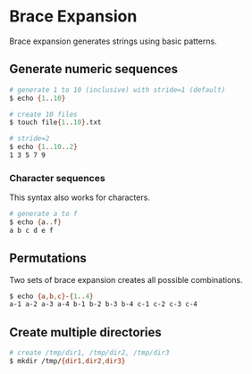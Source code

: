 # Brace Expansion

Brace expansion generates strings using basic patterns.

## Generate numeric sequences
```bash
# generate 1 to 10 (inclusive) with stride=1 (default)
$ echo {1..10}

# create 10 files
$ touch file{1..10}.txt

# stride=2
$ echo {1..10..2}
1 3 5 7 9
```

### Character sequences
This syntax also works for characters.
```bash
# generate a to f
$ echo {a..f}
a b c d e f
```

## Permutations
Two sets of brace expansion creates all possible combinations.
```bash
$ echo {a,b,c}-{1..4}
a-1 a-2 a-3 a-4 b-1 b-2 b-3 b-4 c-1 c-2 c-3 c-4
```

## Create multiple directories
```bash
# create /tmp/dir1, /tmp/dir2, /tmp/dir3
$ mkdir /tmp/{dir1,dir2,dir3}
```
